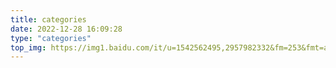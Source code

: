 ```yaml
---
title: categories
date: 2022-12-28 16:09:28
type: "categories"
top_img: https://img1.baidu.com/it/u=1542562495,2957982332&fm=253&fmt=auto&app=138&f=JPEG?w=889&h=500
---
```

